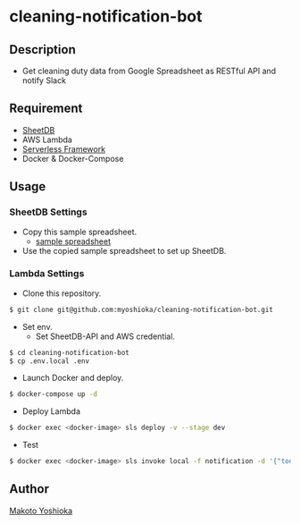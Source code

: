 cleaning-notification-bot
=========

## Description

- Get cleaning duty data from Google Spreadsheet as RESTful API and notify Slack

## Requirement

- [SheetDB](https://sheetdb.io/)
- AWS Lambda
- [Serverless Framework](https://serverless.com/)
- Docker & Docker-Compose

## Usage

### SheetDB Settings

- Copy this sample spreadsheet.
  - [sample spreadsheet](https://docs.google.com/spreadsheets/d/11FYBwRmZESeMyWizrYBh4JnfCIAO2pqrZ3ixYluENQM/edit?usp=sharing)
- Use the copied sample spreadsheet to set up SheetDB. 

### Lambda Settings

- Clone this repository. 

```bash
$ git clone git@github.com:myoshioka/cleaning-notification-bot.git
```

- Set env.
  - Set SheetDB-API and AWS credential.

```bash
$ cd cleaning-notification-bot
$ cp .env.local .env
```

- Launch Docker and deploy.

```bash
$ docker-compose up -d
```

- Deploy Lambda

```bash
$ docker exec <docker-image> sls deploy -v --stage dev
```

- Test

```bash
$ docker exec <docker-image> sls invoke local -f notification -d '{"today":"20190820"}'
```

## Author

[Makoto Yoshioka](https://github.com/myoshioka)
